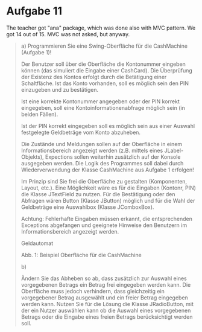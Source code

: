 # Aufgabe 11 #
The teacher got "ana" package, which was done also with MVC pattern. We got 14 out of 15. MVC was not asked, but anyway.

> a) Programmieren Sie eine Swing-Oberfläche für die CashMachine (Aufgabe 1)!
> 
> Der Benutzer soll über die Oberfläche die Kontonummer eingeben können (das simuliert die Eingabe einer CashCard). Die Überprüfung der Existenz des Kontos erfolgt durch die Betätigung einer Schaltfläche. Ist das Konto vorhanden, soll es möglich sein den PIN einzugeben und zu bestätigen.
> 
> Ist eine korrekte Kontonummer angegeben oder der PIN korrekt eingegeben, soll eine Kontoinformationenabfrage möglich sein (in beiden Fällen).
> 
> Ist der PIN korrekt eingegeben soll es möglich sein aus einer Auswahl festgelegte Geldbeträge vom Konto abzuheben.
> 
> Die Zustände und Meldungen sollen auf der Oberfläche in einem Informationsbereich angezeigt werden (z.B. mittels eines JLabel-Objekts), Expections sollen weiterhin zusätzlich auf der Konsole ausgegeben werden. Die Logik des Programmes soll dabei durch Wiederverwendung der Klasse CashMachine aus Aufgabe 1 erfolgen!
> 
> Im Prinzip sind Sie frei die Oberfläche zu gestalten (Komponenten, Layout, etc.). Eine Möglichkeit wäre es für die Eingaben (Kontonr, PIN) die Klasse JTextField zu nutzen. Für die Bestätigung oder den Abfragen wären Button (Klasse JButton) möglich und für die Wahl der Geldbeträge eine Auswahlbox (Klasse JComboxBox).
> 
> Achtung: Fehlerhafte Eingaben müssen erkannt, die entsprechenden Exceptions abgefangen und geeignete Hinweise den Benutzern im Informationsbereich angezeigt werden.
> 
> Geldautomat
> 
> Abb. 1: Beispiel Oberfläche für die CashMachine
> 
> b)
> 
> Ändern Sie das Abheben so ab, dass zusätzlich zur Auswahl eines vorgegebenen Betrags ein Betrag frei eingegeben werden kann. Die Oberfläche muss jedoch verhindern, dass gleichzeitig ein vorgegebener Betrag ausgewählt und ein freier Betrag eingegeben werden kann. Nutzen Sie für die Lösung die Klasse JRadioButton, mit der ein Nutzer auswählen kann ob die Auswahl eines vorgegebenen Betrags oder die Eingabe eines freien Betrags berücksichtigt werden soll.